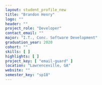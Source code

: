 ```yaml
---
layout: student_profile_new
title: "Brandon Henry"
logo: ""
header: ""
project_role: "Developer"
contact_email: ""
major: "I.T., Conc. Software Development"
graduation_year: 2020
cohort: ""
skills: [ ]
highlights: [ ]
project_key: [ "email-guard" ]
location: "Lawrenceville, GA"
website: ""
semester_key: "sp18"
---
```


